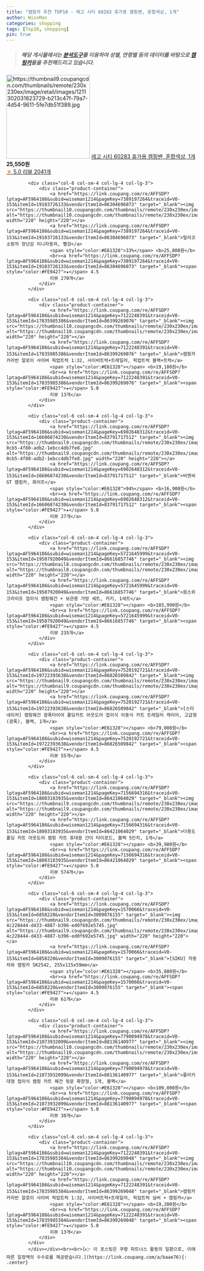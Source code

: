 ```yaml
---
title: "캠핑카 추천 TOP10 - 레고 시티 60283 휴가용 캠핑밴, 혼합색상, 1개"
author: WiseMan
categories: shopping
tags: [Top10, shopping]
pin: true
---
```


> ##### 해당 게시물에서는 [**분석도구**](https://itemscout.io/)를 이용하여 **성별**, **연령별** 등의 데이터를 바탕으로 [**캠핑카**](https://link.coupang.com/a/baae76)들을 추천해드리고 있습니다.
<div class="container"><div class="row">
            <div class="col-6 col-sm-4 col-lg-4 col-lg-3">
                <div class="product-container">
                    <a href="https://link.coupang.com/re/AFFSDP?lptag=AF5964186&subid=wiseman1214&pageKey=4776873709&traceid=V0-153&itemId=6103971454&vendorItemId=73400334121" target="_blank"><img src="https://thumbnail9.coupangcdn.com/thumbnails/remote/230x230ex/image/retail/images/1211302031623729-b213c47f-79a7-4d54-9611-5fe7db51f389.jpg" alt="https://thumbnail9.coupangcdn.com/thumbnails/remote/230x230ex/image/retail/images/1211302031623729-b213c47f-79a7-4d54-9611-5fe7db51f389.jpg" width="220" height="220"></a>
                    <a href="https://link.coupang.com/re/AFFSDP?lptag=AF5964186&subid=wiseman1214&pageKey=4776873709&traceid=V0-153&itemId=6103971454&vendorItemId=73400334121" target="_blank">레고 시티 60283 휴가용 캠핑밴, 혼합색상, 1개</a>
                    <span style="color:#E61328"></span> <b>25,550원</b>
                    <br><a href="https://link.coupang.com/re/AFFSDP?lptag=AF5964186&subid=wiseman1214&pageKey=4776873709&traceid=V0-153&itemId=6103971454&vendorItemId=73400334121" target="_blank"><span style="color:#FE9427">★</span> 5.0
                    리뷰 2041개</a>
                </div>
            </div>
            
            <div class="col-6 col-sm-4 col-lg-4 col-lg-3">
                <div class="product-container">
                    <a href="https://link.coupang.com/re/AFFSDP?lptag=AF5964186&subid=wiseman1214&pageKey=7389197264&traceid=V0-153&itemId=19103726133&vendorItemId=86304696073" target="_blank"><img src="https://thumbnail10.coupangcdn.com/thumbnails/remote/230x230ex/image/vendor_inventory/48b2/cc72cfb44ef5bf75d7288ed9e048bc4a412a26545269727086c8b74f1853.png" alt="https://thumbnail10.coupangcdn.com/thumbnails/remote/230x230ex/image/vendor_inventory/48b2/cc72cfb44ef5bf75d7288ed9e048bc4a412a26545269727086c8b74f1853.png" width="220" height="220"></a>
                    <a href="https://link.coupang.com/re/AFFSDP?lptag=AF5964186&subid=wiseman1214&pageKey=7389197264&traceid=V0-153&itemId=19103726133&vendorItemId=86304696073" target="_blank">릴라코 소방차 장난감 미니자동차, 빨강</a>
                    <span style="color:#E61328">33%</span> <b>25,800원</b>
                    <br><a href="https://link.coupang.com/re/AFFSDP?lptag=AF5964186&subid=wiseman1214&pageKey=7389197264&traceid=V0-153&itemId=19103726133&vendorItemId=86304696073" target="_blank"><span style="color:#FE9427">★</span> 4.5
                    리뷰 270개</a>
                </div>
            </div>
            
            <div class="col-6 col-sm-4 col-lg-4 col-lg-3">
                <div class="product-container">
                    <a href="https://link.coupang.com/re/AFFSDP?lptag=AF5964186&subid=wiseman1214&pageKey=7122248391&traceid=V0-153&itemId=17835985386&vendorItemId=86399269076" target="_blank"><img src="https://thumbnail10.coupangcdn.com/thumbnails/remote/230x230ex/image/vendor_inventory/43de/bd200012ce89c5c74ee03432b2417538f041c3aca938a61bff0c162cad4c.JPG" alt="https://thumbnail10.coupangcdn.com/thumbnails/remote/230x230ex/image/vendor_inventory/43de/bd200012ce89c5c74ee03432b2417538f041c3aca938a61bff0c162cad4c.JPG" width="220" height="220"></a>
                    <a href="https://link.coupang.com/re/AFFSDP?lptag=AF5964186&subid=wiseman1214&pageKey=7122248391&traceid=V0-153&itemId=17835985386&vendorItemId=86399269076" target="_blank">캠핑카 카라반 알로이 사이버 픽업트럭 1:32, 사이버트럭+트레일러, 픽업트럭 블랙+트럭</a>
                    <span style="color:#E61328"></span> <b>19,180원</b>
                    <br><a href="https://link.coupang.com/re/AFFSDP?lptag=AF5964186&subid=wiseman1214&pageKey=7122248391&traceid=V0-153&itemId=17835985386&vendorItemId=86399269076" target="_blank"><span style="color:#FE9427">★</span> 5.0
                    리뷰 13개</a>
                </div>
            </div>
            
            <div class="col-6 col-sm-4 col-lg-4 col-lg-3">
                <div class="product-container">
                    <a href="https://link.coupang.com/re/AFFSDP?lptag=AF5964186&subid=wiseman1214&pageKey=6902648312&traceid=V0-153&itemId=16606874230&vendorItemId=83791717512" target="_blank"><img src="https://thumbnail9.coupangcdn.com/thumbnails/remote/230x230ex/image/retail/images/2022/11/08/14/8/e6e4c8b5-0cb5-4f80-adb2-1ebcc4db7fe8.jpg" alt="https://thumbnail9.coupangcdn.com/thumbnails/remote/230x230ex/image/retail/images/2022/11/08/14/8/e6e4c8b5-0cb5-4f80-adb2-1ebcc4db7fe8.jpg" width="220" height="220"></a>
                    <a href="https://link.coupang.com/re/AFFSDP?lptag=AF5964186&subid=wiseman1214&pageKey=6902648312&traceid=V0-153&itemId=16606874230&vendorItemId=83791717512" target="_blank">비앤씨 GT 캠핑카, 화이트</a>
                    <span style="color:#E61328">94%</span> <b>16,900원</b>
                    <br><a href="https://link.coupang.com/re/AFFSDP?lptag=AF5964186&subid=wiseman1214&pageKey=6902648312&traceid=V0-153&itemId=16606874230&vendorItemId=83791717512" target="_blank"><span style="color:#FE9427">★</span> 5.0
                    리뷰 27개</a>
                </div>
            </div>
            
            <div class="col-6 col-sm-4 col-lg-4 col-lg-3">
                <div class="product-container">
                    <a href="https://link.coupang.com/re/AFFSDP?lptag=AF5964186&subid=wiseman1214&pageKey=5721645999&traceid=V0-153&itemId=19507920049&vendorItemId=86616857746" target="_blank"><img src="https://thumbnail8.coupangcdn.com/thumbnails/remote/230x230ex/image/vendor_inventory/4df6/1a4fb9e104e76d1e91b9c0190e2d074944ff928392463114a992ba80beba.jpg" alt="https://thumbnail8.coupangcdn.com/thumbnails/remote/230x230ex/image/vendor_inventory/4df6/1a4fb9e104e76d1e91b9c0190e2d074944ff928392463114a992ba80beba.jpg" width="220" height="220"></a>
                    <a href="https://link.coupang.com/re/AFFSDP?lptag=AF5964186&subid=wiseman1214&pageKey=5721645999&traceid=V0-153&itemId=19507920049&vendorItemId=86616857746" target="_blank">원스위크라이프 접이식 캠핑웨건 + 보관용 가방 세트, 카키, 1세트</a>
                    <span style="color:#E61328"></span> <b>103,990원</b>
                    <br><a href="https://link.coupang.com/re/AFFSDP?lptag=AF5964186&subid=wiseman1214&pageKey=5721645999&traceid=V0-153&itemId=19507920049&vendorItemId=86616857746" target="_blank"><span style="color:#FE9427">★</span> 4.5
                    리뷰 235개</a>
                </div>
            </div>
            
            <div class="col-6 col-sm-4 col-lg-4 col-lg-3">
                <div class="product-container">
                    <a href="https://link.coupang.com/re/AFFSDP?lptag=AF5964186&subid=wiseman1214&pageKey=7520192721&traceid=V0-153&itemId=19722393638&vendorItemId=86826509842" target="_blank"><img src="https://thumbnail9.coupangcdn.com/thumbnails/remote/230x230ex/image/vendor_inventory/3c7b/0e939bb6622a54223e8059b919b776cee0e63477f48c16d67f689b711f40.jpg" alt="https://thumbnail9.coupangcdn.com/thumbnails/remote/230x230ex/image/vendor_inventory/3c7b/0e939bb6622a54223e8059b919b776cee0e63477f48c16d67f689b711f40.jpg" width="220" height="220"></a>
                    <a href="https://link.coupang.com/re/AFFSDP?lptag=AF5964186&subid=wiseman1214&pageKey=7520192721&traceid=V0-153&itemId=19722393638&vendorItemId=86826509842" target="_blank">[스타네이처] 캠핑웨건 광폭타이어 폴딩카트 아웃도어 접이식 이동식 카트 트레일러 캐리어, 고급형(광폭), 블랙, 1개</a>
                    <span style="color:#E61328"></span> <b>79,000원</b>
                    <br><a href="https://link.coupang.com/re/AFFSDP?lptag=AF5964186&subid=wiseman1214&pageKey=7520192721&traceid=V0-153&itemId=19722393638&vendorItemId=86826509842" target="_blank"><span style="color:#FE9427">★</span> 4.5
                    리뷰 55개</a>
                </div>
            </div>
            
            <div class="col-6 col-sm-4 col-lg-4 col-lg-3">
                <div class="product-container">
                    <a href="https://link.coupang.com/re/AFFSDP?lptag=AF5964186&subid=wiseman1214&pageKey=7156694316&traceid=V0-153&itemId=18003183935&vendorItemId=86421064029" target="_blank"><img src="https://thumbnail9.coupangcdn.com/thumbnails/remote/230x230ex/image/vendor_inventory/6a13/363051dcc6188e899d5d48401806c63c78317c725584e028abc1be549252.jpg" alt="https://thumbnail9.coupangcdn.com/thumbnails/remote/230x230ex/image/vendor_inventory/6a13/363051dcc6188e899d5d48401806c63c78317c725584e028abc1be549252.jpg" width="220" height="220"></a>
                    <a href="https://link.coupang.com/re/AFFSDP?lptag=AF5964186&subid=wiseman1214&pageKey=7156694316&traceid=V0-153&itemId=18003183935&vendorItemId=86421064029" target="_blank">다용도 폴딩 카트 아웃도어 캠핑 카트 휴대용 간이 타이로드, 블랙 5인치, 1개</a>
                    <span style="color:#E61328"></span> <b>39,980원</b>
                    <br><a href="https://link.coupang.com/re/AFFSDP?lptag=AF5964186&subid=wiseman1214&pageKey=7156694316&traceid=V0-153&itemId=18003183935&vendorItemId=86421064029" target="_blank"><span style="color:#FE9427">★</span> 5.0
                    리뷰 574개</a>
                </div>
            </div>
            
            <div class="col-6 col-sm-4 col-lg-4 col-lg-3">
                <div class="product-container">
                    <a href="https://link.coupang.com/re/AFFSDP?lptag=AF5964186&subid=wiseman1214&pageKey=1570066&traceid=V0-153&itemId=6858220&vendorItemId=3009076155" target="_blank"><img src="https://thumbnail9.coupangcdn.com/thumbnails/remote/230x230ex/image/retail/images/2462646961190-4c228444-d433-4887-b396-ed0f692e5745.jpg" alt="https://thumbnail9.coupangcdn.com/thumbnails/remote/230x230ex/image/retail/images/2462646961190-4c228444-d433-4887-b396-ed0f692e5745.jpg" width="220" height="220"></a>
                    <a href="https://link.coupang.com/re/AFFSDP?lptag=AF5964186&subid=wiseman1214&pageKey=1570066&traceid=V0-153&itemId=6858220&vendorItemId=3009076155" target="_blank">[SIKU] 자동차와 캠핑카 SK2542, 255x115x59mm</a>
                    <span style="color:#E61328"></span> <b>35,880원</b>
                    <br><a href="https://link.coupang.com/re/AFFSDP?lptag=AF5964186&subid=wiseman1214&pageKey=1570066&traceid=V0-153&itemId=6858220&vendorItemId=3009076155" target="_blank"><span style="color:#FE9427">★</span> 4.5
                    리뷰 61개</a>
                </div>
            </div>
            
            <div class="col-6 col-sm-4 col-lg-4 col-lg-3">
                <div class="product-container">
                    <a href="https://link.coupang.com/re/AFFSDP?lptag=AF5964186&subid=wiseman1214&pageKey=7790094978&traceid=V0-153&itemId=21073932099&vendorItemId=88136140977" target="_blank"><img src="https://thumbnail10.coupangcdn.com/thumbnails/remote/230x230ex/image/vendor_inventory/137f/f7ef3e67e4080d0dd824a54e388f013d20e2cb58f4571f3c26519c7ab47a.jpg" alt="https://thumbnail10.coupangcdn.com/thumbnails/remote/230x230ex/image/vendor_inventory/137f/f7ef3e67e4080d0dd824a54e388f013d20e2cb58f4571f3c26519c7ab47a.jpg" width="220" height="220"></a>
                    <a href="https://link.coupang.com/re/AFFSDP?lptag=AF5964186&subid=wiseman1214&pageKey=7790094978&traceid=V0-153&itemId=21073932099&vendorItemId=88136140977" target="_blank">플러키 대형 접이식 캠핑 카트 웨건 뒷문 확장형, 1개, 블랙</a>
                    <span style="color:#E61328"></span> <b>109,000원</b>
                    <br><a href="https://link.coupang.com/re/AFFSDP?lptag=AF5964186&subid=wiseman1214&pageKey=7790094978&traceid=V0-153&itemId=21073932099&vendorItemId=88136140977" target="_blank"><span style="color:#FE9427">★</span> 5.0
                    리뷰 30개</a>
                </div>
            </div>
            
            <div class="col-6 col-sm-4 col-lg-4 col-lg-3">
                <div class="product-container">
                    <a href="https://link.coupang.com/re/AFFSDP?lptag=AF5964186&subid=wiseman1214&pageKey=7122248391&traceid=V0-153&itemId=17835985384&vendorItemId=86399269048" target="_blank"><img src="https://thumbnail10.coupangcdn.com/thumbnails/remote/230x230ex/image/vendor_inventory/43de/bd200012ce89c5c74ee03432b2417538f041c3aca938a61bff0c162cad4c.JPG" alt="https://thumbnail10.coupangcdn.com/thumbnails/remote/230x230ex/image/vendor_inventory/43de/bd200012ce89c5c74ee03432b2417538f041c3aca938a61bff0c162cad4c.JPG" width="220" height="220"></a>
                    <a href="https://link.coupang.com/re/AFFSDP?lptag=AF5964186&subid=wiseman1214&pageKey=7122248391&traceid=V0-153&itemId=17835985384&vendorItemId=86399269048" target="_blank">캠핑카 카라반 알로이 사이버 픽업트럭 1:32, 사이버트럭+트레일러, 픽업트럭 실버 + 캠핑카</a>
                    <span style="color:#E61328"></span> <b>19,200원</b>
                    <br><a href="https://link.coupang.com/re/AFFSDP?lptag=AF5964186&subid=wiseman1214&pageKey=7122248391&traceid=V0-153&itemId=17835985384&vendorItemId=86399269048" target="_blank"><span style="color:#FE9427">★</span> 5.0
                    리뷰 13개</a>
                </div>
            </div>
            </div></div><br><br>[👉 이 포스팅은 쿠팡 파트너스 활동의 일환으로, 이에 따른 일정액의 수수료를 제공받습니다.](https://link.coupang.com/a/baae76){: .center}